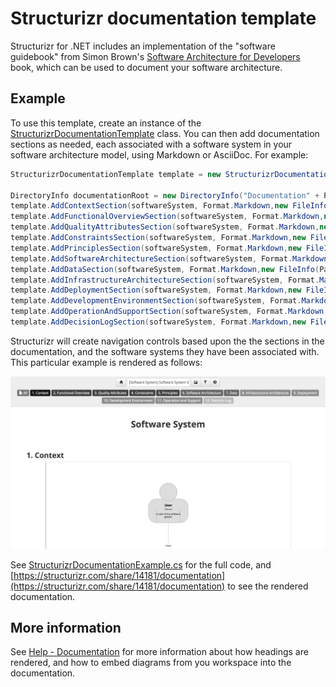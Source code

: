 # Structurizr documentation template

Structurizr for .NET includes an implementation of the "software guidebook" from Simon Brown's [Software Architecture for Developers](https://leanpub.com/visualising-software-architecture) book, which can be used to document your software architecture.

## Example

To use this template, create an instance of the [StructurizrDocumentationTemplate](https://github.com/structurizr/dotnet/blob/master/Structurizr.Core/Documentation/StructurizrDocumentationTemplate.cs) class.
You can then add documentation sections as needed, each associated with a software system in your software architecture model, using Markdown or AsciiDoc. For example:

```c#
StructurizrDocumentationTemplate template = new StructurizrDocumentationTemplate(workspace);

DirectoryInfo documentationRoot = new DirectoryInfo("Documentation" + Path.DirectorySeparatorChar + "structurizr" + Path.DirectorySeparatorChar + "markdown");
template.AddContextSection(softwareSystem, Format.Markdown,new FileInfo(Path.Combine(documentationRoot.FullName, "01-context.md")));
template.AddFunctionalOverviewSection(softwareSystem, Format.Markdown,new FileInfo(Path.Combine(documentationRoot.FullName, "02-functional-overview.md")));
template.AddQualityAttributesSection(softwareSystem, Format.Markdown,new FileInfo(Path.Combine(documentationRoot.FullName, "03-quality-attributes.md")));
template.AddConstraintsSection(softwareSystem, Format.Markdown,new FileInfo(Path.Combine(documentationRoot.FullName, "04-constraints.md")));
template.AddPrinciplesSection(softwareSystem, Format.Markdown,new FileInfo(Path.Combine(documentationRoot.FullName, "05-principles.md")));
template.AddSoftwareArchitectureSection(softwareSystem, Format.Markdown,new FileInfo(Path.Combine(documentationRoot.FullName, "06-software-architecture.md")));
template.AddDataSection(softwareSystem, Format.Markdown,new FileInfo(Path.Combine(documentationRoot.FullName, "07-data.md")));
template.AddInfrastructureArchitectureSection(softwareSystem, Format.Markdown,new FileInfo(Path.Combine(documentationRoot.FullName, "08-infrastructure-architecture.md")));
template.AddDeploymentSection(softwareSystem, Format.Markdown,new FileInfo(Path.Combine(documentationRoot.FullName, "09-deployment.md")));
template.AddDevelopmentEnvironmentSection(softwareSystem, Format.Markdown,new FileInfo(Path.Combine(documentationRoot.FullName, "10-development-environment.md")));
template.AddOperationAndSupportSection(softwareSystem, Format.Markdown,new FileInfo(Path.Combine(documentationRoot.FullName, "11-operation-and-support.md")));
template.AddDecisionLogSection(softwareSystem, Format.Markdown,new FileInfo(Path.Combine(documentationRoot.FullName, "12-decision-log.md")));
```

Structurizr will create navigation controls based upon the the sections in the documentation, and the software systems they have been associated with. This particular example is rendered as follows: 

![Documentation based upon the Structurizr template](images/documentation-structurizr-1.png)

See [StructurizrDocumentationExample.cs](https://github.com/structurizr/dotnet/blob/master/Structurizr.Examples/StructurizrDocumentationExample.cs) for the full code, and [https://structurizr.com/share/14181/documentation](https://structurizr.com/share/14181/documentation) to see the rendered documentation.

## More information

See [Help - Documentation](https://structurizr.com/help/documentation) for more information about how headings are rendered, and how to embed diagrams from you workspace into the documentation.